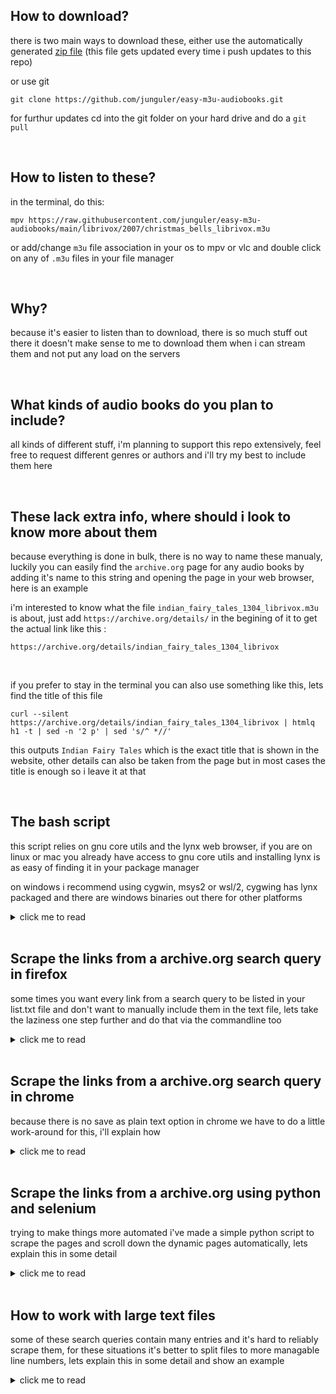 ## How to download?
there is two main ways to download these, either use the automatically generated [zip file](https://github.com/junguler/easy-m3u-audiobooks/archive/refs/heads/main.zip) (this file gets updated every time i push updates to this repo)

or use git
```
git clone https://github.com/junguler/easy-m3u-audiobooks.git
```
for furthur updates cd into the git folder on your hard drive and do a `git pull`

<br>

## How to listen to these?
in the terminal, do this:
```
mpv https://raw.githubusercontent.com/junguler/easy-m3u-audiobooks/main/librivox/2007/christmas_bells_librivox.m3u
```
or add/change `m3u` file association in your os to mpv or vlc and double click on any of `.m3u` files in your file manager

<br>

## Why?
because it's easier to listen than to download, there is so much stuff out there it doesn't make sense to me to download them when i can stream them and not put any load on the servers

<br>

## What kinds of audio books do you plan to include?
all kinds of different stuff, i'm planning to support this repo extensively, feel free to request different genres or authors and i'll try my best to include them here

<br>

## These lack extra info, where should i look to know more about them
because everything is done in bulk, there is no way to name these manualy, luckily you can easily find the `archive.org` page for any audio books by adding it's name to this string and opening the page in your web browser, here is an example

i'm interested to know what the file `indian_fairy_tales_1304_librivox.m3u` is about, just add `https://archive.org/details/` in the begining of it to get the actual link like this :
```
https://archive.org/details/indian_fairy_tales_1304_librivox
```

<br>

if you prefer to stay in the terminal you can also use something like this, lets find the title of this file
```
curl --silent https://archive.org/details/indian_fairy_tales_1304_librivox | htmlq h1 -t | sed -n '2 p' | sed 's/^ *//'
```
this outputs `Indian Fairy Tales` which is the exact title that is shown in the website, other details can also be taken from the page but in most cases the title is enough so i leave it at that

<br>

## The bash script
this script relies on gnu core utils and the lynx web browser, if you are on linux or mac you already have access to gnu core utils and installing lynx is as easy of finding it in your package manager

on windows i recommend using cygwin, msys2 or wsl/2, cygwing has lynx packaged and there are windows binaries out there for other platforms

<details>
  <summary>click me to read</summary>
  
<br>

so the first thing to do is to make a text file that includes the links you want to scrape, this can have one or many links in it, here is an example list file, i'll call it `list.txt`

```
https://archive.org/details/alice_in_wonderland_librivox
https://archive.org/details/moby_dick_librivox
https://archive.org/details/game_of_life_0911_librivox
```
  
<br>

now make the script executable by running this command
```
chmod +x m3u.sh
```
without this permission you won't be able to run the script in a unix envierment
  
<br>

```
#!/bin/bash

echo "insert the name of text file including different archive.org pages to scrape from"
read list 
```

the first line is to let the shell know what kind of script we are going to run, the `echo` command here shows the text and let's the user know what to do, the `read` parts takes what the user wrote and holds it for when we need it, i'm going to write the name of my text file here which is `list` 

note: don't add the extension here, the name is all you need, the rest of the script runs on it's own and doesn't need any user intraction
  
<br>

```
sed -e 's!https://archive.org/details/!!' $list.txt > temp_a.txt
```

this `sed` command remove the `https://archive.org/details/` from every link and stores the output to the `temp_a.txt` file, we remove the extra part so naming the output files will be easier
  
<br>

```
sed -i 's/\r$//' temp_a.txt
```

this line convert the windows text file format to a unix one to avoid erros in file names, if you are not on windows just it's not needed but doesn't harm anything either

<br>

```
for i in $(cat temp_a.txt) ; do lynx --dump --listonly --nonumbers "https://archive.org/download/$i" | grep "128kb.mp3" | grep -v "64kb" | grep -v ".zip" > $i.txt ; done
```

this line scrapes the actual links, here is what's happening:

`lynx` is a command line web browser that easily dumps the data from a website for us, we are feeding the info from the `temp_a.txt` to it here via a for loop, this will go thru the text file one by one and inserts it into the program, `grep` is used here to find the string 1`28kb.mp3` and exclude the links with `64kb` and `.zip` in them, finally create the text files for each link with their archive.org names

this will work in most of the links but not all, so we will run this command again with a slightly differnt thing to look for to get all the links, so lets do that in the next line
  
<br>

```
find *.txt -size 0 | sed 's/.txt//g' > temp_b.txt
```

this line finds every file that doesn't has anything in it and copies their name to the temp_b.txt file, lets use this new file to get the other links
  
<br>

```
for i in $(cat temp_b.txt) ; do lynx --dump --listonly --nonumbers "https://archive.org/download/$i" | grep ".mp3" | grep -v "64kb" | grep -v ".zip" > $i.txt ; done
```

this command is very similar to the last command but here we are only looking for the links that weren't scraped correctly

<br>

```
for i in $(cat temp_a.txt) ; do sed "s/^/#EXTINF:-1\n/" $i.txt > temp_c-$i.txt ; done
```

convert these text files to a m3u streams, add this string `#EXTINF:-1` above every link in text files

<br>

```
for i in $(cat temp_a.txt) ; do sed '1s/^/#EXTM3U\n/' temp_c-$i.txt > $i.m3u ; done
```

almost done, put this string `#EXTM3U`at the top of the text files and convert them to m3u streams

<br>

all done, now lets do some clean up

```
rm temp_a.txt temp_b.txt temp_c-*.txt 
```

remove the temp files that were created in the process

```
find . -type f -empty -delete
```

remove any extra files that might be in the folder that are zero bytes
  
<br>

after the script is done doing it's thing, you are going to have two sets of files, the .txt files are just the links of the mp3 files, use them to download the audio books if you want 

and the m3u files, these are the ones i'm including here in this repo, drag them to vlc or mpv to start listening

</details>

<br>

## Scrape the links from a archive.org search query in firefox
some times you want every link from a search query to be listed in your list.txt file and don't want to manually include them in the text file, lets take the laziness one step further and do that via the commandline too

<details>
  <summary>click me to read</summary>
  
<br>

open this link in firefox browser `https://archive.org/details/audio_bookspoetry` and search for the subject you are looking for, now take a look at the left side of the page to see how many entries are listed, now scroll the page down so all of them show up so when we save the page all of them are present

save the page as a plain text, now lets use this text file to find the links, i've named this page `web.txt`

```
cat web.txt | grep "https://archive.org/details/" | grep -v "@\|?\|*\|#\| " | awk '!seen[$0]++' | sed 's/[<>,]//g' > page.txt
```

using `grep` look for this string `https://archive.org/details/` , with `grep` exclude `@?* #`, use `awk` to remove duplicated entries and `sed` again to remove the few rogue tags that might stil be there, now you are left with the `page.txt` file that is ready to be used with the main script

</details>

<br>

## Scrape the links from a archive.org search query in chrome
because there is no save as plain text option in chrome we have to do a little work-around for this, i'll explain how

<details>
  <summary>click me to read</summary>
  
<br>

just like in the firefox method, search for the subject you want and scroll down so all of the links are shown and there is no more loading, now save the page in complete html

in the terminal naviagte to the folder you have saved this html file and run this command, i've named it `page.html` in this example

```
lynx --dump --listonly --nonumbers page.html | grep "https://archive.org/details/" | grep -v "@\|?\|*\|#\| " | awk '!seen[$0]++' | sed 's/[<>,]//g' > list.txt
```

now you have a `list.txt` that can be used with the script just like the firefox version, there are a few random links in this list file but the script will ignore them because it can't find any mp3 files inside them

</details>

<br>

## Scrape the links from a archive.org using python and selenium
trying to make things more automated i've made a simple python script to scrape the pages and scroll down the dynamic pages automatically, lets explain this in some detail

<details>
  <summary>click me to read</summary>
  
<br>

first install python3 if you don't have it already and using pip install `BeautifulSoup` and `selenium`

```
pip3 install selenium bs4
```

you also need to install firefox if you don't have it already and download [geckodriver](https://github.com/mozilla/geckodriver/releases) and make sure both of them are on your system PATH

i'm not going to explain how the python script itself works because i don't even know it but i know how to use it and that's what i'll go over

```
python3 scrape.py --url https://archive.org/details/librivoxaudio?and[]=year%3A%222007%22
```

the above command scrapes all the links from `https://archive.org/details/librivoxaudio?and[]=year%3A%222007%22` and prints them to your terminal, now lets pipe this output to several programs to get a usefull output for our `m3u.sh` script

```
python3 scrape.py --url https://archive.org/details/librivoxaudio?and[]=year%3A%222007%22 | sort | uniq | grep "details" | grep -v "@\|?\|%" | sed 's/^/https:\/\/archive.org/' > links.txt
```

`sort` does exactly what you think and it's required for `uniq` to work, uniq removes duplicates, then using `sed` we look for `details` in links because all of the pages we want to scrape from include them, remove `@?%` using `sed` because those links are also irrelevent to us and finally using `sed` add the string `https://archive.org` to the begining of all the links and save to `links.txt`

this will effectively get us the exact same output if we scrolled the pages to the bottom and saved them manually

</details>

<br>

## How to work with large text files
some of these search queries contain many entries and it's hard to reliably scrape them, for these situations it's better to split files to more managable line numbers, lets explain this in some detail and show an example 

<details>
  <summary>click me to read</summary>
  
<br>

i want to scrape this link ``https://archive.org/details/freemusicarchive`` , it has 16k+ files inside, our first roadblock is `archive.org` only shows 10k for every search query, so let's apply some filters to make this list less than 10,000 files, this paticular page includes a year category so lets choose years 2011-2021 for the first page apply the filter and it gives us 9k files, now scroll down as usual and save the page

now go back to that exact search filter and untick years 2011-2021 and enable the rest to load and save, this leaves us with 2 files, i've named them 2011-end.txt and begining-2010.txt , now scrape the links from them (this example is using the firefox `save as plain text` method)

```
cat begining-2010.txt | grep "https://archive.org/details/" | grep -v "@\|?\|*\|#\| " | awk '!seen[$0]++' | sed 's/[<>,]//g' >> FMA.txt
```
```
cat 2011-end.txt | grep "https://archive.org/details/" | grep -v "@\|?\|*\|#\| " | awk '!seen[$0]++' | sed 's/[<>,]//g' >> FMA.txt
```

notice that we used `>>` to combine both text files to one, now the `FMA.txt` files contains all the links, simple `cat` and `wc` shows us that it contains 16k lines
```
cat FMA.txt | wc
```

now lets convert this large text files to smaller more managable text files, lets cat all the lines and split the file by each character and numbers
```
for i in {a..z} {0..9} ; do cat FMA.txt | grep -iF "https://archive.org/details/$i" > $i.txt ; done
```

some of these are still very large and contain more than 1000 lines so lets further split them into smaller text files using the `split` command
```
for i in {a..z} {0..9} ; do split -l 200 $i.txt --additional-suffix=.txt $i$i$i- ; done
```

`-l 200` tells `split` to make every text file contain 200 lines or less, we add `.txt` suffix so each file is easily clickable/checkable and `$i$i$i-` is the prefix to make sorting the files easier

now that we have all the files sorted and none of them contain more than 200 lines lets scrape the links and move the streams created from each file to it's own folder
```
for i in *.txt ; do m3u_lite.sh $i ; echo "$i done" ; mkdir ${i%.*} ; mv *.m3u ${i%.*} ; sleep 30s ; done
```

this one liner command also pauses for 30 seconds after each file is scraped so the `archive.org` servers won't be pushed too hard

</details>

